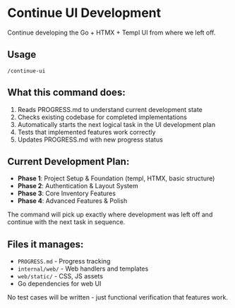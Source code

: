 # Continue UI Development

Continue developing the Go + HTMX + Templ UI from where we left off.

## Usage
```
/continue-ui
```

## What this command does:
1. Reads PROGRESS.md to understand current development state
2. Checks existing codebase for completed implementations  
3. Automatically starts the next logical task in the UI development plan
4. Tests that implemented features work correctly
5. Updates PROGRESS.md with new progress status

## Current Development Plan:
- **Phase 1**: Project Setup & Foundation (templ, HTMX, basic structure)
- **Phase 2**: Authentication & Layout System  
- **Phase 3**: Core Inventory Features
- **Phase 4**: Advanced Features & Polish

The command will pick up exactly where development was left off and continue with the next task in sequence.

## Files it manages:
- `PROGRESS.md` - Progress tracking
- `internal/web/` - Web handlers and templates
- `web/static/` - CSS, JS assets
- Go dependencies for web UI

No test cases will be written - just functional verification that features work.